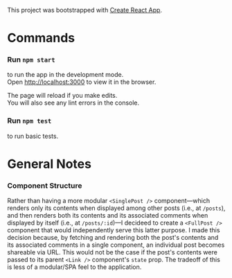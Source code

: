 This project was bootstrapped with [Create React App](https://github.com/facebook/create-react-app).

# Commands

### Run `npm start`

to run the app in the development mode.<br>
Open [http://localhost:3000](http://localhost:3000) to view it in the browser.

The page will reload if you make edits.<br>
You will also see any lint errors in the console.

### Run `npm test`

to run basic tests.

# General Notes

### Component Structure

Rather than having a more modular `<SinglePost />` component—which renders only its contents when displayed among other posts (i.e., at `/posts`), and then renders both its contents and its associated comments when displayed by itself (i.e., at `/posts/:id`)—I decideed to create a `<FullPost />` component that would independently serve this latter purpose. I made this decision because, by fetching and rendering both the post's contents and its associated comments in a single component, an individual post becomes shareable via URL. This would not be the case if the post's contents were passed to its parent `<Link />` component's `state` prop. The tradeoff of this is less of a modular/SPA feel to the application.
